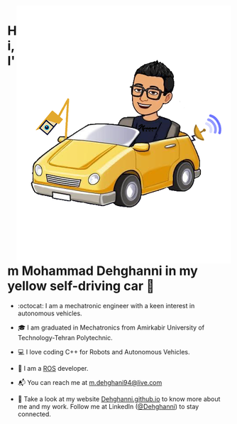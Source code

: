 <img align="right" src="https://github.com/Dehghanni/Dehghanni/blob/main/MohammadInAV_(Equipped).png" alt="Mohammad Dehghani and his autonomous car"/>

# Hi, I'm Mohammad Dehghanni in my yellow self-driving car 👋

- :octocat: I am a mechatronic engineer with a keen interest in autonomous vehicles.

- :mortar_board: I am graduated in Mechatronics from Amirkabir University of Technology-Tehran Polytechnic.

- :computer: I love coding C++ for Robots and Autonomous Vehicles.

- :robot: I am a <a target="_blank" href="https://www.ros.org">ROS</a> developer.

- :mailbox_with_mail: You can reach me at <a target="_blank" href="mailto:m.dehghani94@live.com">m.dehghani94@live.com</a>

- :rocket: Take a look at my website <a target="_blank" href="https://5f63f171d61eb.site123.me">Dehghanni.github.io</a> to know more about me and my work. Follow me at LinkedIn (<a target="_blank" href="https://www.linkedin.com/in/dehghanni">@Dehghanni</a>) to stay connected.
